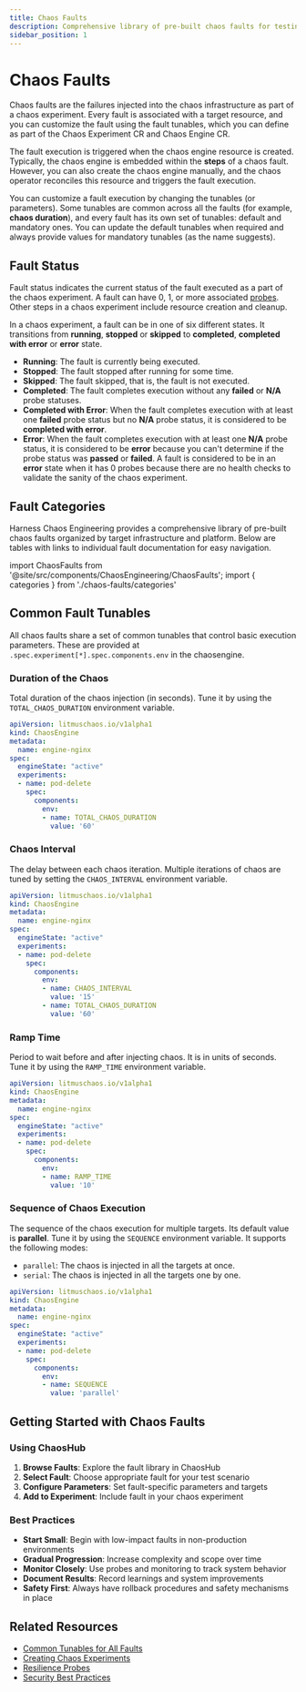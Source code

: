 ```yaml
---
title: Chaos Faults
description: Comprehensive library of pre-built chaos faults for testing system resilience
sidebar_position: 1
---
```


# Chaos Faults

Chaos faults are the failures injected into the chaos infrastructure as part of a chaos experiment. Every fault is associated with a target resource, and you can customize the fault using the fault tunables, which you can define as part of the Chaos Experiment CR and Chaos Engine CR.

The fault execution is triggered when the chaos engine resource is created. Typically, the chaos engine is embedded within the **steps** of a chaos fault. However, you can also create the chaos engine manually, and the chaos operator reconciles this resource and triggers the fault execution.

You can customize a fault execution by changing the tunables (or parameters). Some tunables are common across all the faults (for example, **chaos duration**), and every fault has its own set of tunables: default and mandatory ones. You can update the default tunables when required and always provide values for mandatory tunables (as the name suggests).

## Fault Status

Fault status indicates the current status of the fault executed as a part of the chaos experiment. A fault can have 0, 1, or more associated [probes](/docs/chaos-engineering/guides/probes/). Other steps in a chaos experiment include resource creation and cleanup.

In a chaos experiment, a fault can be in one of six different states. It transitions from **running**, **stopped** or **skipped** to **completed**, **completed with error** or **error** state.

- **Running**: The fault is currently being executed.
- **Stopped**: The fault stopped after running for some time.
- **Skipped**: The fault skipped, that is, the fault is not executed.
- **Completed**: The fault completes execution without any **failed** or **N/A** probe statuses.
- **Completed with Error**: When the fault completes execution with at least one **failed** probe status but no **N/A** probe status, it is considered to be **completed with error**.
- **Error**: When the fault completes execution with at least one **N/A** probe status, it is considered to be **error** because you can't determine if the probe status was **passed** or **failed**. A fault is considered to be in an **error** state when it has 0 probes because there are no health checks to validate the sanity of the chaos experiment.

## Fault Categories

Harness Chaos Engineering provides a comprehensive library of pre-built chaos faults organized by target infrastructure and platform. Below are tables with links to individual fault documentation for easy navigation.

<!-- Custom component -->

import ChaosFaults from '@site/src/components/ChaosEngineering/ChaosFaults';
import { categories } from './chaos-faults/categories'

<ChaosFaults categories={categories} />

## Common Fault Tunables

All chaos faults share a set of common tunables that control basic execution parameters. These are provided at `.spec.experiment[*].spec.components.env` in the chaosengine.

### Duration of the Chaos

Total duration of the chaos injection (in seconds). Tune it by using the `TOTAL_CHAOS_DURATION` environment variable.

```yaml
apiVersion: litmuschaos.io/v1alpha1
kind: ChaosEngine
metadata:
  name: engine-nginx
spec:
  engineState: "active"
  experiments:
  - name: pod-delete
    spec:
      components:
        env:
        - name: TOTAL_CHAOS_DURATION
          value: '60'
```

### Chaos Interval

The delay between each chaos iteration. Multiple iterations of chaos are tuned by setting the `CHAOS_INTERVAL` environment variable.

```yaml
apiVersion: litmuschaos.io/v1alpha1
kind: ChaosEngine
metadata:
  name: engine-nginx
spec:
  engineState: "active"
  experiments:
  - name: pod-delete
    spec:
      components:
        env:
        - name: CHAOS_INTERVAL
          value: '15'
        - name: TOTAL_CHAOS_DURATION
          value: '60'
```

### Ramp Time

Period to wait before and after injecting chaos. It is in units of seconds. Tune it by using the `RAMP_TIME` environment variable.

```yaml
apiVersion: litmuschaos.io/v1alpha1
kind: ChaosEngine
metadata:
  name: engine-nginx
spec:
  engineState: "active"
  experiments:
  - name: pod-delete
    spec:
      components:
        env:
        - name: RAMP_TIME
          value: '10'
```

### Sequence of Chaos Execution

The sequence of the chaos execution for multiple targets. Its default value is **parallel**. Tune it by using the `SEQUENCE` environment variable. It supports the following modes:

- `parallel`: The chaos is injected in all the targets at once.
- `serial`: The chaos is injected in all the targets one by one.

```yaml
apiVersion: litmuschaos.io/v1alpha1
kind: ChaosEngine
metadata:
  name: engine-nginx
spec:
  engineState: "active"
  experiments:
  - name: pod-delete
    spec:
      components:
        env:
        - name: SEQUENCE
          value: 'parallel'
```

## Getting Started with Chaos Faults

### Using ChaosHub

1. **Browse Faults**: Explore the fault library in ChaosHub
2. **Select Fault**: Choose appropriate fault for your test scenario
3. **Configure Parameters**: Set fault-specific parameters and targets
4. **Add to Experiment**: Include fault in your chaos experiment

### Best Practices

- **Start Small**: Begin with low-impact faults in non-production environments
- **Gradual Progression**: Increase complexity and scope over time
- **Monitor Closely**: Use probes and monitoring to track system behavior
- **Document Results**: Record learnings and system improvements
- **Safety First**: Always have rollback procedures and safety mechanisms in place

## Related Resources

- [Common Tunables for All Faults](./chaos-faults/common-tunables-for-all-faults)
- [Creating Chaos Experiments](../guides/chaos-experiments/)
- [Resilience Probes](../guides/probes/)
- [Security Best Practices](../security/)
